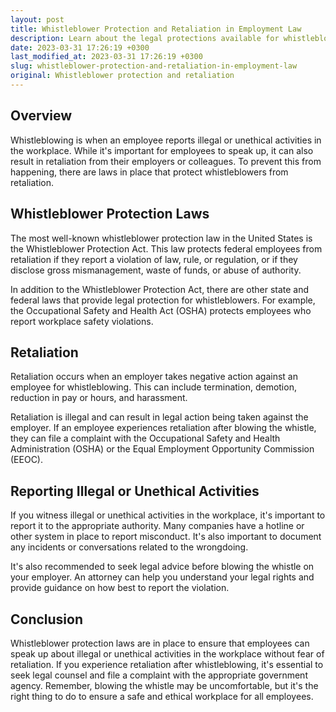 ```yaml
---
layout: post
title: Whistleblower Protection and Retaliation in Employment Law
description: Learn about the legal protections available for whistleblowers in the workplace and how to deal with retaliation.
date: 2023-03-31 17:26:19 +0300
last_modified_at: 2023-03-31 17:26:19 +0300
slug: whistleblower-protection-and-retaliation-in-employment-law
original: Whistleblower protection and retaliation
---
```

## Overview

Whistleblowing is when an employee reports illegal or unethical activities in the workplace. While it's important for employees to speak up, it can also result in retaliation from their employers or colleagues. To prevent this from happening, there are laws in place that protect whistleblowers from retaliation. 

## Whistleblower Protection Laws

The most well-known whistleblower protection law in the United States is the Whistleblower Protection Act. This law protects federal employees from retaliation if they report a violation of law, rule, or regulation, or if they disclose gross mismanagement, waste of funds, or abuse of authority. 

In addition to the Whistleblower Protection Act, there are other state and federal laws that provide legal protection for whistleblowers. For example, the Occupational Safety and Health Act (OSHA) protects employees who report workplace safety violations. 

## Retaliation

Retaliation occurs when an employer takes negative action against an employee for whistleblowing. This can include termination, demotion, reduction in pay or hours, and harassment. 

Retaliation is illegal and can result in legal action being taken against the employer. If an employee experiences retaliation after blowing the whistle, they can file a complaint with the Occupational Safety and Health Administration (OSHA) or the Equal Employment Opportunity Commission (EEOC). 

## Reporting Illegal or Unethical Activities

If you witness illegal or unethical activities in the workplace, it's important to report it to the appropriate authority. Many companies have a hotline or other system in place to report misconduct. It's also important to document any incidents or conversations related to the wrongdoing. 

It's also recommended to seek legal advice before blowing the whistle on your employer. An attorney can help you understand your legal rights and provide guidance on how best to report the violation. 

## Conclusion

Whistleblower protection laws are in place to ensure that employees can speak up about illegal or unethical activities in the workplace without fear of retaliation. If you experience retaliation after whistleblowing, it's essential to seek legal counsel and file a complaint with the appropriate government agency. Remember, blowing the whistle may be uncomfortable, but it's the right thing to do to ensure a safe and ethical workplace for all employees.